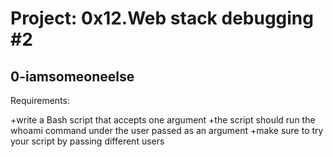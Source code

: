 # Project: 0x12.Web stack debugging #2

## 0-iamsomeoneelse

Requirements:

+write a Bash script that accepts one argument
+the script should run the whoami command under the user passed as an argument
+make sure to try your script by passing different users

